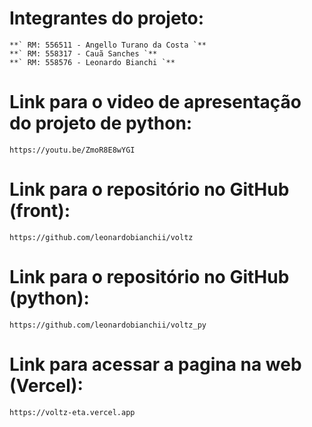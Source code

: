 # Integrantes do projeto:

	**` RM: 556511 - Angello Turano da Costa `**
	**` RM: 558317 - Cauã Sanches `**
	**` RM: 558576 - Leonardo Bianchi `**

# Link para o video de apresentação do projeto de python:

	https://youtu.be/ZmoR8E8wYGI

# Link para o repositório no GitHub (front):

	https://github.com/leonardobianchii/voltz

# Link para o repositório no GitHub (python):

	https://github.com/leonardobianchii/voltz_py

# Link para acessar a pagina na web (Vercel):

	https://voltz-eta.vercel.app
